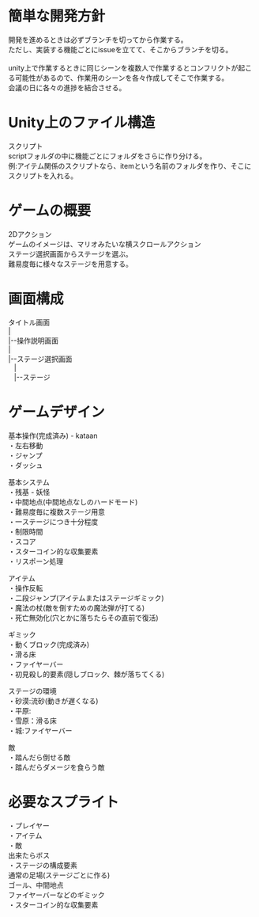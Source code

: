 # 簡単な開発方針
開発を進めるときは必ずブランチを切ってから作業する。<br>
ただし、実装する機能ごとにissueを立てて、そこからブランチを切る。
<br><br>
unity上で作業するときに同じシーンを複数人で作業するとコンフリクトが起こる可能性があるので、作業用のシーンを各々作成してそこで作業する。<br>
会議の日に各々の進捗を結合させる。

# Unity上のファイル構造
スクリプト<br>
scriptフォルダの中に機能ごとにフォルダをさらに作り分ける。<br>
例:アイテム関係のスクリプトなら、itemという名前のフォルダを作り、そこにスクリプトを入れる。

# ゲームの概要
2Dアクション<br>
ゲームのイメージは、マリオみたいな横スクロールアクション<br>
ステージ選択画面からステージを選ぶ。<br>
難易度毎に様々なステージを用意する。<br>

# 画面構成
タイトル画面<br>
|<br>
|--操作説明画面<br>
|<br>
|--ステージ選択画面<br>
&nbsp;&nbsp;&nbsp;|<br>
&nbsp;&nbsp;&nbsp;|--ステージ<br>

# ゲームデザイン
基本操作(完成済み) - kataan<br>
・左右移動  
・ジャンプ  
・ダッシュ
  
基本システム<br>
・残基 - 妖怪<br>
・中間地点(中間地点なしのハードモード)  
・難易度毎に複数ステージ用意  
・一ステージにつき十分程度  
・制限時間  
・スコア  
・スターコイン的な収集要素<br>
・リスポーン処理

アイテム  
・操作反転  
・二段ジャンプ(アイテムまたはステージギミック)  
・魔法の杖(敵を倒すための魔法弾が打てる)  
・死亡無効化(穴とかに落ちたらその直前で復活)  

ギミック<br>
・動くブロック(完成済み)<br>
・滑る床  
・ファイヤーバー  
・初見殺し的要素(隠しブロック、棘が落ちてくる)  

ステージの環境  
・砂漠:流砂(動きが遅くなる)  
・平原:  
・雪原：滑る床  
・城:ファイヤーバー  

敵<br>
・踏んだら倒せる敵<br>
・踏んだらダメージを食らう敵<br>

# 必要なスプライト
・プレイヤー<br>
・アイテム<br>
・敵<br>
出来たらボス<br>
・ステージの構成要素<br>
通常の足場(ステージごとに作る)<br>
ゴール、中間地点<br>
ファイヤーバーなどのギミック<br>
・スターコイン的な収集要素<br>
